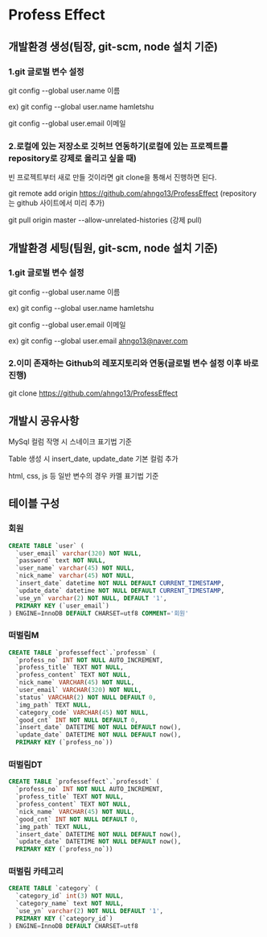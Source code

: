 # Profess Effect

## 개발환경 생성(팀장, git-scm, node 설치 기준)

### 1.git 글로벌 변수 설정

git config --global user.name 이름

ex)
git config --global user.name hamletshu

git config --global user.email 이메일



### 2.로컬에 있는 저장소로 깃허브 연동하기(로컬에 있는 프로젝트를 repository로 강제로 올리고 싶을 때)

빈 프로젝트부터 새로 만들 것이라면 git clone을 통해서 진행하면 된다.

git remote add origin https://github.com/ahngo13/ProfessEffect (repository는 github 사이트에서 미리 추가)

git pull origin master --allow-unrelated-histories (강제 pull)



## 개발환경 세팅(팀원, git-scm, node 설치 기준)

### 1.git 글로벌 변수 설정

git config --global user.name 이름

ex)
git config --global user.name hamletshu

git config --global user.email 이메일

ex)
git config --global user.email ahngo13@naver.com

### 2.이미 존재하는 Github의 레포지토리와 연동(글로벌 변수 설정 이후 바로 진행)



git clone https://github.com/ahngo13/ProfessEffect

## 개발시 공유사항

MySql 컬럼 작명 시 스네이크 표기법 기준

Table 생성 시 insert_date, update_date 기본 컬럼 추가

html, css, js 등 일반 변수의 경우 카멜 표기법 기준




## 테이블 구성

### 회원

~~~sql
CREATE TABLE `user` (
  `user_email` varchar(320) NOT NULL,
  `password` text NOT NULL,
  `user_name` varchar(45) NOT NULL,
  `nick_name` varchar(45) NOT NULL,
  `insert_date` datetime NOT NULL DEFAULT CURRENT_TIMESTAMP,
  `update_date` datetime NOT NULL DEFAULT CURRENT_TIMESTAMP,
  `use_yn` varchar(2) NOT NULL, DEFAULT '1',
  PRIMARY KEY (`user_email`)
) ENGINE=InnoDB DEFAULT CHARSET=utf8 COMMENT='회원'
~~~



### 떠벌림M

~~~sql
CREATE TABLE `professeffect`.`professm` (
  `profess_no` INT NOT NULL AUTO_INCREMENT,
  `profess_title` TEXT NOT NULL,
  `profess_content` TEXT NOT NULL,
  `nick_name` VARCHAR(45) NOT NULL,
  `user_email` VARCHAR(320) NOT NULL,
  `status` VARCHAR(2) NOT NULL DEFAULT 0,
  `img_path` TEXT NULL,
  `category_code` VARCHAR(45) NOT NULL,
  `good_cnt` INT NOT NULL DEFAULT 0,
  `insert_date` DATETIME NOT NULL DEFAULT now(),
  `update_date` DATETIME NOT NULL DEFAULT now(),
  PRIMARY KEY (`profess_no`))
~~~



### 떠벌림DT

~~~sql
CREATE TABLE `professeffect`.`professdt` (
  `profess_no` INT NOT NULL AUTO_INCREMENT,
  `profess_title` TEXT NOT NULL,
  `profess_content` TEXT NOT NULL,
  `nick_name` VARCHAR(45) NOT NULL,
  `good_cnt` INT NOT NULL DEFAULT 0,
  `img_path` TEXT NULL,
  `insert_date` DATETIME NOT NULL DEFAULT now(),
  `update_date` DATETIME NOT NULL DEFAULT now(),
  PRIMARY KEY (`profess_no`))
~~~

### 떠벌림 카테고리

~~~sql
CREATE TABLE `category` (
  `category_id` int(3) NOT NULL,
  `category_name` text NOT NULL,
  `use_yn` varchar(2) NOT NULL DEFAULT '1',
  PRIMARY KEY (`category_id`)
) ENGINE=InnoDB DEFAULT CHARSET=utf8
~~~